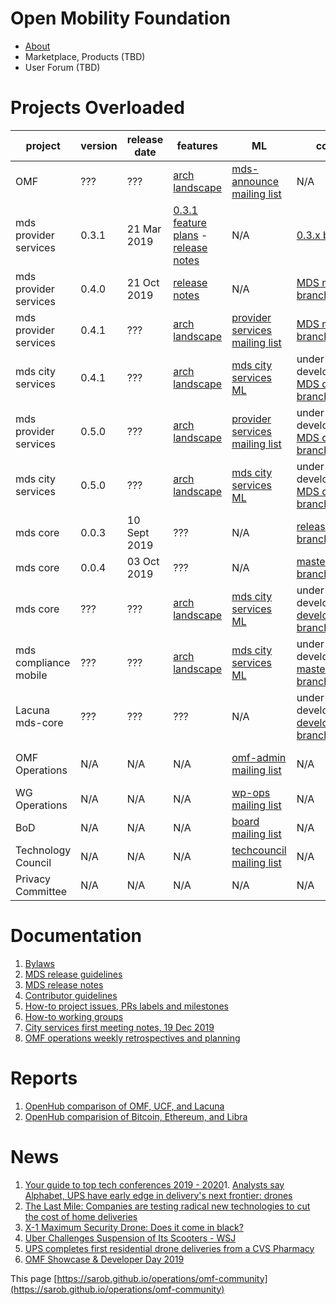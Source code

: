 # Open Mobility Foundation
* [About](https://www.openmobilityfoundation.org/about/)
* Marketplace, Products (TBD)
* User Forum (TBD)

# Projects Overloaded
<div class="datatable-begin"></div>

project        | version | release date | features | ML      | code         | meetings
-------------- | ------- | ------------ | -------- | ------- | ------------ | --------
OMF            | ??? | ??? | [arch landscape](https://www.openmobilityfoundation.org/wp-content/uploads/2019/10/OMF-Transitional-Architectural-Landscape-FINAL.pdf) | [mds-announce mailing list](https://groups.google.com/a/groups.openmobilityfoundation.org/forum/#!forum/mds-announce) | N/A | N/A
mds provider services | 0.3.1   | 21 Mar 2019 | [0.3.1 feature plans](https://github.com/openmobilityfoundation/mobility-data-specification/wiki/0.3.1-Release-Recommendations) -  [release notes](https://github.com/openmobilityfoundation/mobility-data-specification/wiki) | N/A | [0.3.x branch](https://github.com/openmobilityfoundation/mobility-data-specification/tree/0.3.x) | N/A
mds provider services | 0.4.0   | 21 Oct 2019 | [release notes](https://github.com/openmobilityfoundation/mobility-data-specification/wiki) | N/A  | [MDS master branch](https://github.com/openmobilityfoundation/mobility-data-specification/tree/master) | N/A
mds provider services | 0.4.1   | ??? | [arch landscape](https://www.openmobilityfoundation.org/wp-content/uploads/2019/10/OMF-Transitional-Architectural-Landscape-FINAL.pdf) | [provider services mailing list](https://groups.google.com/a/groups.openmobilityfoundation.org/forum/#!forum/mds-provider-services)| [MDS master branch](https://github.com/openmobilityfoundation/mobility-data-specification/tree/master) | [bi-weekly meetings](https://github.com/openmobilityfoundation/mobility-data-specification/wiki)
mds city services   | 0.4.1   | ??? | [arch landscape](https://www.openmobilityfoundation.org/wp-content/uploads/2019/10/OMF-Transitional-Architectural-Landscape-FINAL.pdf) | [mds city services ML](https://groups.google.com/a/groups.openmobilityfoundation.org/forum/#!forum/mds-city-services)| under development [MDS dev branch](https://github.com/openmobilityfoundation/mobility-data-specification) | [bi-weekly meetings](https://github.com/openmobilityfoundation/mobility-data-specification/wiki)
mds provider services  | 0.5.0   | ??? | [arch landscape](https://www.openmobilityfoundation.org/wp-content/uploads/2019/10/OMF-Transitional-Architectural-Landscape-FINAL.pdf) | [provider services mailing list](https://groups.google.com/a/groups.openmobilityfoundation.org/forum/#!forum/mds-provider-services)| under development [MDS dev branch](https://github.com/openmobilityfoundation/mobility-data-specification) | [bi-weekly meetings](https://github.com/openmobilityfoundation/mobility-data-specification/wiki)
mds city services   | 0.5.0   | ??? | [arch landscape](https://www.openmobilityfoundation.org/wp-content/uploads/2019/10/OMF-Transitional-Architectural-Landscape-FINAL.pdf) | [mds city services ML](https://groups.google.com/a/groups.openmobilityfoundation.org/forum/#!forum/mds-city-services)| under development [MDS dev branch](https://github.com/openmobilityfoundation/mobility-data-specification) | [bi-weekly meetings](https://github.com/openmobilityfoundation/mobility-data-specification/wiki)
mds core       | 0.0.3   | 10 Sept 2019 | ??? | N/A | [release/0.0.3 branch](https://github.com/openmobilityfoundation/mds-core/tree/release/0.0.3) | N/A
mds core       | 0.0.4   | 03 Oct 2019 | ??? | N/A | [master branch](https://github.com/openmobilityfoundation/mds-core/tree/master) | N/A
mds core       | ??? | ??? | [arch landscape](https://www.openmobilityfoundation.org/wp-content/uploads/2019/10/OMF-Transitional-Architectural-Landscape-FINAL.pdf) | [mds city services ML](https://groups.google.com/a/groups.openmobilityfoundation.org/forum/#!forum/mds-city-services)| under development [develop branch](https://github.com/openmobilityfoundation/mds-core) | [bi-weekly meetings](https://github.com/openmobilityfoundation/mobility-data-specification/wiki)
mds compliance mobile | ??? | ??? | [arch landscape](https://www.openmobilityfoundation.org/wp-content/uploads/2019/10/OMF-Transitional-Architectural-Landscape-FINAL.pdf) |  [mds city services ML](https://groups.google.com/a/groups.openmobilityfoundation.org/forum/#!forum/mds-city-services) | under development [master branch](https://github.com/openmobilityfoundation/mds-compliance-mobile) | [bi-weekly meetings](https://github.com/openmobilityfoundation/mobility-data-specification/wiki)
Lacuna mds-core | ??? | ??? | ??? | N/A | under development [develop branch](https://github.com/lacuna-tech/mds-core) | N/A
OMF Operations | N/A   |  N/A |  N/A  |  [omf-admin mailing list](https://groups.google.com/a/openmobilityfoundation.org/forum/#!forum/omf-admin) | N/A | bi-weekly meetings 
WG Operations | N/A   |  N/A |  N/A | [wp-ops mailing list](https://groups.google.com/a/openmobilityfoundation.org/forum/#!forum/wg-ops) | N/A | N/A 
BoD | N/A   |  N/A |  N/A | [board mailing list](https://groups.google.com/a/openmobilityfoundation.org/forum/#!forum/board-all) | N/A | monthly meetings
Technology Council | N/A   |  N/A |  N/A | [techcouncil mailing list](https://groups.google.com/a/openmobilityfoundation.org/forum/#!forum/techcouncil) | N/A | monthly meetings
Privacy Committee | N/A  |  N/A |  N/A | N/A | N/A | adhoc

<div class="datatable-end"></div>

# Documentation
1. [Bylaws](https://members.openmobilityfoundation.org/wp-content/uploads/2019/08/OMF-Bylaws-CURRENT-1.pdf)
1. [MDS release guidelines](https://github.com/openmobilityfoundation/mobility-data-specification/blob/dev/ReleaseGuidelines.md)
1. [MDS release notes](https://github.com/openmobilityfoundation/mobility-data-specification/blob/dev/ReleaseNotes.md)
1. [Contributor guidelines](https://github.com/openmobilityfoundation/mobility-data-specification/blob/dev/CONTRIBUTING.md)
1. [How-to project issues, PRs labels and milestones](omf-labels.md)
1. [How-to working groups](https://docs.google.com/document/d/11ym1ssmnavCtYkVxVtvFELHWGqv3T_gwUKWl2WsgfnE/edit?usp=sharing)
1. [City services first meeting notes, 19 Dec 2019](https://docs.google.com/document/d/13EHvCPkbaWtGaTZNWqFPnQEAa3yz91MU7gc2nwYs3os/edit?usp=sharing)
1. [OMF operations weekly retrospectives and planning](https://docs.google.com/document/d/1wEj46BFxgo1HGAC0L7qd3UfNNhnDzMzJdLLR2C7Qesg/edit?usp=sharing)

# Reports
1. [OpenHub comparison of OMF, UCF, and Lacuna](https://www.openhub.net/p/_compare?project_0=Open+Mobility+Foundation&project_1=kepler.gl&project_2=Lacuna-tech)
1. [OpenHub comparision of Bitcoin, Ethereum, and Libra](https://www.openhub.net/p/_compare?project_0=Bitcoin&project_1=Ethereum&project_2=Libra+Association)

# News
1. [Your guide to top tech conferences 2019 - 2020](../source/Your%20guide%20to%20top%20tech%20conferences%202019%20-%20202.html)1. [Analysts say Alphabet, UPS have early edge in delivery's next frontier: drones](../source/Analysts%20say%20Alphabet,%20UPS%20have%20early%20edge%20in.html)
1. [The Last Mile: Companies are testing radical new technologies to cut the cost of home deliveries](../source/The%20Last%20Mile%20Companies%20are%20testing%20radical%20n.html)
1. [X-1 Maximum Security Drone: Does it come in black?](../source/X-1%20Maximum%20Security%20Drone%20Does%20it%20come%20in%20bl.html)
1. [Uber Challenges Suspension of Its Scooters - WSJ](../source/Uber%20Challenges%20Los%20Angeles%20Suspension%20of%20I.html)
1. [UPS completes first residential drone deliveries from a CVS Pharmacy](../source/UPS%20completes%20first%20residential%20drone%20deliver.html)
1. [OMF Showcase &amp; Developer Day 2019](../source/OMF%20Showcase%20%26%20Developer%20Day%202019.html)

This page [https://sarob.github.io/operations/omf-community](https://sarob.github.io/operations/omf-community)
